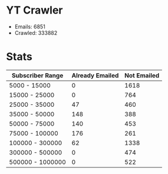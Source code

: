 # YT Crawler
- Emails: 6851
- Crawled: 333882

# Stats
| Subscriber Range  | Already Emailed | Not Emailed |
|-------|-------|-------|
| 5000 - 15000 | 0 | 1618 |
| 15000 - 25000 | 0 | 764 |
| 25000 - 35000 | 47 | 460 |
| 35000 - 50000 | 148 | 388 |
| 50000 - 75000 | 140 | 453 |
| 75000 - 100000 | 176 | 261 |
| 100000 - 300000 | 62 | 1338 |
| 300000 - 500000 | 0 | 474 |
| 500000 - 1000000 | 0 | 522 |
